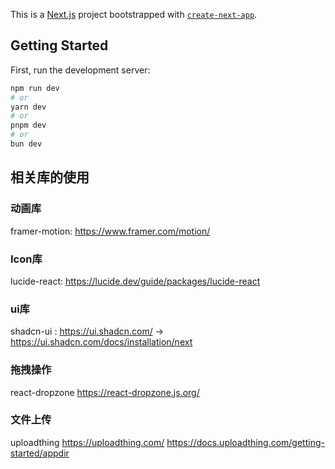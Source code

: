 This is a [Next.js](https://nextjs.org/) project bootstrapped with [`create-next-app`](https://github.com/vercel/next.js/tree/canary/packages/create-next-app).

## Getting Started

First, run the development server:

```bash
npm run dev
# or
yarn dev
# or
pnpm dev
# or
bun dev
```

## 相关库的使用

### 动画库
framer-motion:  https://www.framer.com/motion/

### Icon库 
lucide-react: https://lucide.dev/guide/packages/lucide-react

### ui库
shadcn-ui : https://ui.shadcn.com/  ->  https://ui.shadcn.com/docs/installation/next

### 拖拽操作
react-dropzone https://react-dropzone.js.org/

### 文件上传
uploadthing https://uploadthing.com/  https://docs.uploadthing.com/getting-started/appdir
